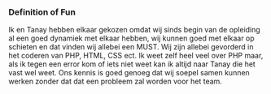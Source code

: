 ### Definition of Fun

Ik en Tanay hebben elkaar gekozen omdat wij sinds begin van de opleiding al een goed dynamiek met elkaar hebben, wij kunnen goed met elkaar op schieten en dat vinden wij allebei een MUST. Wij zijn allebei gevorderd in het coderen van PHP, HTML, CSS ect. Ik weet zelf heel veel over PHP maar, als ik tegen een error kom of iets niet weet kan ik altijd naar Tanay die het vast wel weet.  Ons kennis is goed genoeg dat wij soepel samen kunnen werken zonder dat dat een  probleem zal worden voor het team. 